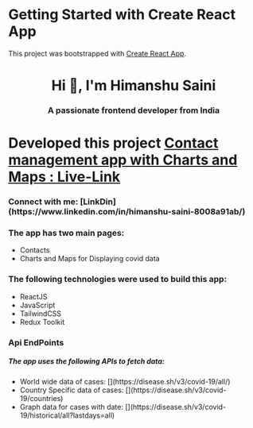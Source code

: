 # Getting Started with Create React App

This project was bootstrapped with [Create React App](https://github.com/facebook/create-react-app).
<h1 align="center">Hi 👋, I'm Himanshu Saini</h1>
<h3 align="center">A passionate frontend developer from India</h3>

# Developed this project [Contact management app with Charts and Maps : Live-Link](https://subtle-toffee-11b16a.netlify.app/)

<h3 align="left">Connect with me: [LinkDin](https://www.linkedin.com/in/himanshu-saini-8008a91ab/) 

<h3 align="left">The app has two main pages:</h3>

 <ul>
  <li>Contacts</li>
    <li>Charts and Maps for Displaying covid data</li>
</ul>

<h3 align="left">The following technologies were used to build this app:</h3>
<ul>
  <li>ReactJS</li>
    <li>JavaScript</li>
  <li>TailwindCSS</li>
  <li>Redux Toolkit</li>
</ul>
  
  <h3 align="left">Api EndPoints</h3>
  <h5 align="left">  The app uses the following APIs to fetch data:</h5>
  
  <ul>
  <li>World wide data of cases: [](https://disease.sh/v3/covid-19/all/) </li>
    <li>Country Specific data of cases: [](https://disease.sh/v3/covid-19/countries)  </li>
  <li>Graph data for cases with date:   [](https://disease.sh/v3/covid-19/historical/all?lastdays=all)</li>
</ul>

  
  





